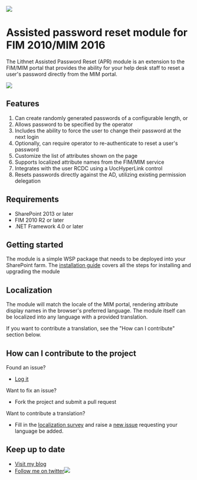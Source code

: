 ![](https://lithnet.github.io/images/logo-ex-small.png)
# Assisted password reset module for FIM 2010/MIM 2016
The Lithnet Assisted Password Reset (APR) module is an extension to the FIM/MIM portal that provides the ability for your help desk staff to reset a user's password directly from the MIM portal.

![](https://github.com/lithnet/resourcemanagement-ui-assistedpasswordreset/wiki/images/screen-shot1.png)

## Features
1. Can create randomly generated passwords of a configurable length, or
2. Allows password to be specified by the operator
3. Includes the ability to force the user to change their password at the next login
4. Optionally, can require operator to re-authenticate to reset a user's password
5. Customize the list of attributes shown on the page
6. Supports localized attribute names from the FIM/MIM service
7. Integrates with the user RCDC using a UocHyperLink control
8. Resets passwords directly against the AD, utilizing existing permission delegation

## Requirements
* SharePoint 2013 or later
* FIM 2010 R2 or later
* .NET Framework 4.0 or later

## Getting started
The module is a simple WSP package that needs to be deployed into your SharePoint farm. The [installation guide](https://github.com/lithnet/resourcemanagement-ui-assistedpasswordreset/wiki/Installation-and-upgrade-steps) covers all the steps for installing and upgrading the module

## Localization
The module will match the locale of the MIM portal, rendering attribute display names in the browser's preferred language. The module itself can be localized into any language with a provided translation.

If you want to contribute a translation, see the "How can I contribute" section below.

## How can I contribute to the project
Found an issue?
* [Log it](https://github.com/lithnet/resourcemanagement-ui-assistedpasswordreset/issues)

Want to fix an issue?
* Fork the project and submit a pull request 

Want to contribute a translation?
* Fill in the [localization survey](https://lithnet-my.sharepoint.com/personal/ryan_lithiumblue_com/_layouts/15/guestaccess.aspx?guestaccesstoken=T3kwQ4cXxG9LpoAcHWn%2fM4UpONnU%2fC73UvcSEIj7XwE%3d&docid=1_1ca961b481f6440dcb3d4154674319d44&wdFormId=%7B8C46C778%2D4238%2D43FE%2D8D3A%2DC2994C25FC21%7D) and raise a [new issue](https://github.com/lithnet/resourcemanagement-ui-assistedpasswordreset/issues/new) requesting your language be added.

## Keep up to date
* [Visit my blog](http://blog.lithiumblue.com)
* [Follow me on twitter](https://twitter.com/RyanLNewington)![](http://twitter.com/favicon.ico)
